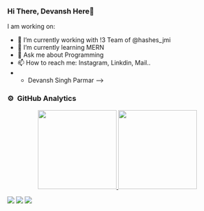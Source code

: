 ### Hi There, Devansh Here👋


I am working on:

- 🔭 I’m currently working with !3 Team of @hashes_jmi
- 🌱 I’m currently learning MERN
- 💬 Ask me about Programming
- 📫 How to reach me: Instagram, Linkdin, Mail..
- - Devansh Singh Parmar
-->

### ⚙️ &nbsp;GitHub Analytics

<p align="center">
<a href="https://github.com/Devansh-Singh-Parmar">
  <img height="180em" src="https://github-readme-stats-eight-theta.vercel.app/api?username=Devansh-Singh-Parmar&show_icons=true&theme=algolia&include_all_commits=true&count_private=true"/>
  <img height="180em" src="https://github-readme-stats-eight-theta.vercel.app/api/top-langs/?username=vivek9patel&layout=compact&langs_count=8&theme=algolia"/>
</a>
</p>



<p>
<a href="https://www.linkedin.com/in/devanshsingh13/"><img src="https://img.shields.io/badge/-Devansh Singh-0077B5?style=flat&logo=Linkedin&logoColor=white"/></a>
<a href="mailto:devansh18dp@gmail.com"><img src="https://img.shields.io/badge/-devansh18dp@gmail.com-D14836?style=flat&logo=Gmail&logoColor=white"/></a>
<a href="https://instagram.com/sin_devansh"><img src="https://img.shields.io/badge/Instagram-sin__devansh-pink"/></a>
</p>
